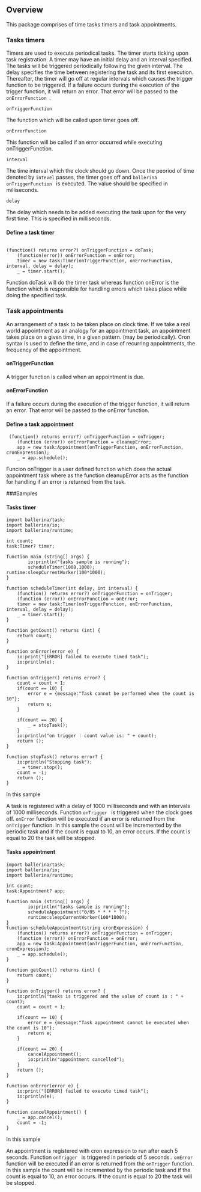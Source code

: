 ## Overview

This package comprises of time tasks timers and task appointments.


### Tasks timers

Timers are used to execute periodical tasks. The timer starts ticking upon task registration. A timer may have an initial delay and an interval specified. The tasks will be triggered periodically following the given interval. The delay specifies the time between registering the task and its first execution. Thereafter, the timer will go off at regular intervals which causes the trigger function to be triggered. If a failure occurs during the execution of the trigger function, it will return an error. That error will be passed to the ```onErrorFunction ```.

```onTriggerFunction ```

The function which will be called upon timer goes off. 

```onErrorFunction ```
 
This function will be called if an error occurred while executing onTriggerFunction. 

```interval ```

The time interval which the clock should go down. Once the peoriod of time denoted by ```intevel``` passes, the timer goes off and ```ballerina onTriggerFunction ``` is executed. The value should be specified in milliseconds.

```delay```

The delay which needs to be added executing the task upon for the very first time. This is specified in milliseconds.

#### Define a task timer
```ballerina

(function() returns error?) onTriggerFunction = doTask;
    (function(error)) onErrorFunction = onError;
    timer = new task:Timer(onTriggerFunction, onErrorFunction, interval, delay = delay);
    _ = timer.start();

```
Function doTask will do the timer task whereas function onError is the function which is responsible for handling errors which takes place while doing the specified task. 


### Task appointments

An arrangement of a task to be taken place on clock time. If we take a real world appointment as an  analogy for an appointment task, an appointment takes place on a given time, in a given pattern. (may be periodically). Cron syntax is used to define the time, and in
case of recurring appointments, the frequency of the appointment.

#### onTriggerFunction

 A trigger function is called when an appointment is due. 

#### onErrorFunction

If a failure occurs during the execution of the trigger function, it will return an error. That error will be passed to the onError function.

#### Define a task appointment

```ballerina
 (function() returns error?) onTriggerFunction = onTrigger;
    (function (error)) onErrorFunction = cleanupError;
    app = new task:Appointment(onTriggerFunction, onErrorFunction, cronExpression);
    _ = app.schedule();
```

Funcion onTrigger is a user defined function which does the actual appointment task where as the function cleanupError acts as the function for handling if an error is returned from the task.


###Samples

#### Tasks timer

```ballerina
import ballerina/task;
import ballerina/io;
import ballerina/runtime;

int count;
task:Timer? timer;

function main (string[] args) {
        io:println("tasks sample is running");
        scheduleTimer(1000,1000);
runtime:sleepCurrentWorker(100*1000);
}

function scheduleTimer(int delay, int interval) {
    (function() returns error?) onTriggerFunction = onTrigger;
    (function (error)) onErrorFunction = onError;
    timer = new task:Timer(onTriggerFunction, onErrorFunction, interval, delay = delay);
    _ = timer.start();
}

function getCount() returns (int) {
    return count;
}

function onError(error e) {
    io:print("[ERROR] failed to execute timed task");
    io:println(e);
}

function onTrigger() returns error? {
    count = count + 1;
    if(count == 10) {
        error e = {message:"Task cannot be performed when the count is 10"};
        return e;
    }

    if(count == 20) {
        _ = stopTask();
    }
    io:println("on trigger : count value is: " + count);
    return ();
}

function stopTask() returns error? {
    io:println("Stopping task");
    _ = timer.stop();
    count = -1;
    return ();
}

```

In this sample

A task is registered with a delay of 1000 milliseconds and with an intervals of 1000 milliseconds.
Function ```onTrigger ``` is triggered when the clock goes off.
```onError``` function will be executed if an error is returned from the ```onTrigger``` function.
In this sample the count will be incremented by the periodic task and if the count is equal to 10, an error occurs. If the count is equal to 20 the task will be stopped.



#### Tasks appointment

```ballerina
import ballerina/task;
import ballerina/io;
import ballerina/runtime;

int count;
task:Appointment? app;

function main (string[] args) {
        io:println("tasks sample is running");
        scheduleAppointment("0/05 * * * * ?");
        runtime:sleepCurrentWorker(100*1000);
}
function scheduleAppointment(string cronExpression) {
    (function() returns error?) onTriggerFunction = onTrigger;
    (function (error)) onErrorFunction = onError;
    app = new task:Appointment(onTriggerFunction, onErrorFunction, cronExpression);
    _ = app.schedule();
}

function getCount() returns (int) {
    return count;
}

function onTrigger() returns error? {
    io:println("tasks is triggered and the value of count is : " + count);
    count = count + 1;

    if(count == 10) {
        error e = {message:"Task appointment cannot be executed when the count is 10"};
        return e;
    }

    if(count == 20) {
        cancelAppointment();
        io:println("appointment cancelled");
    }
    return ();
}

function onError(error e) {
    io:print("[ERROR] failed to execute timed task");
    io:println(e);
}

function cancelAppointment() {
    _ = app.cancel();
    count = -1;
}

```

In this sample

An appointment is registered with cron expression to run after each 5 seconds.
 Function ```onTrigger ``` is triggered in periods of 5 seconds..
```onError``` function will be executed if an error is returned from the ```onTrigger``` function.
In this sample the count will be incremented by the periodic task and if the count is equal to 10, an error occurs. If the count is equal to 20 the task will be stopped.


